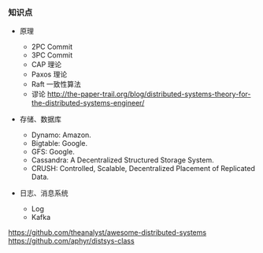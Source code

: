 ### 知识点

- 原理
  - 2PC Commit
  - 3PC Commit
  - CAP 理论
  - Paxos 理论
  - Raft 一致性算法
  - 谬论 http://the-paper-trail.org/blog/distributed-systems-theory-for-the-distributed-systems-engineer/
  
- 存储、数据库
  - Dynamo: Amazon.
  - Bigtable: Google.
  - GFS: Google.
  - Cassandra: A Decentralized Structured Storage System.
  - CRUSH: Controlled, Scalable, Decentralized Placement of Replicated Data.

- 日志、消息系统
  - Log
  - Kafka
  
  
 https://github.com/theanalyst/awesome-distributed-systems
https://github.com/aphyr/distsys-class

